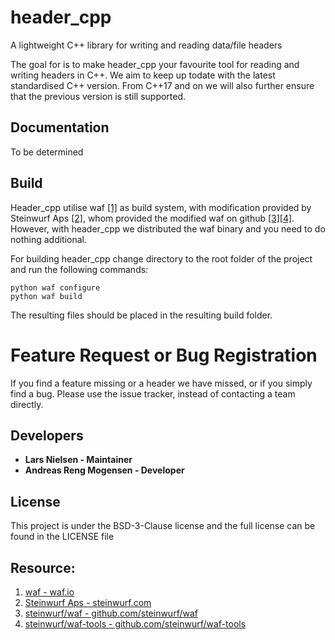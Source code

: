 # header_cpp
A lightweight C++ library for writing and reading data/file headers

The goal for is to make header_cpp your favourite tool for reading and writing headers in C++. We aim to keep up todate with the latest standardised C++ version. From C++17 and on we will also further ensure that the previous version is still supported.

## Documentation

To be determined

## Build

Header\_cpp utilise waf [[1]](https://waf.io) as build system, with modification provided by Steinwurf Aps [[2]](http://steinwurf.com), whom provided the modified waf on github
[[3]](https://github.com/steinwurf/waf)[[4]](https://github.com/steinwurf/waf-tools). However, with header\_cpp we distributed the waf binary and you need to do nothing additional.

For building header\_cpp change directory to the root folder of the project and run the following commands:

    python waf configure
    python waf build

The resulting files should be placed in the resulting build folder.

# Feature Request or Bug Registration

If you find a feature missing or a header we have missed, or if you simply find a bug. Please use
the issue tracker, instead of contacting a team directly.

## Developers

- __Lars Nielsen - Maintainer__
- __Andreas Reng Mogensen - Developer__

## License

This project is under the BSD-3-Clause license and the full license can be found in the LICENSE file

## Resource:

1. [waf - waf.io](https://waf.io)
2. [Steinwurf Aps - steinwurf.com](http://steinwurf.com)
3. [steinwurf/waf - github.com/steinwurf/waf](https://github.com/steinwurf/waf)
4. [steinwurf/waf-tools - github.com/steinwurf/waf-tools](https://github.com/steinwurf/waf-tools)
